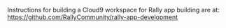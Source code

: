 Instructions for building a Cloud9 workspace for Rally app building are at:
  https://github.com/RallyCommunity/rally-app-development
  
  